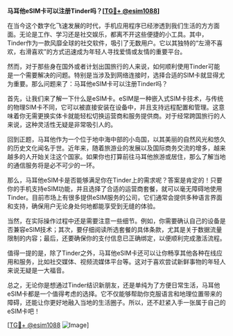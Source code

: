 **马耳他eSIM卡可以注册Tinder吗？[[TG💪+ @esim1088](https://t.me/s/esim1088)]**

在当今这个数字化飞速发展的时代，手机应用程序已经渗透到我们生活的方方面面。无论是工作、学习还是社交娱乐，都离不开这些便捷的小工具。其中，Tinder作为一款风靡全球的社交软件，吸引了无数用户。它以其独特的“左滑不喜欢，右滑喜欢”的方式迅速成为年轻人寻找爱情或友情的重要平台。

然而，对于那些身在国外或者计划出国旅行的人来说，如何顺利使用Tinder可能是一个需要解决的问题。特别是当涉及到网络连接时，选择合适的SIM卡就显得尤为重要。那么问题来了：马耳他eSIM卡可以注册Tinder吗？

首先，让我们来了解一下什么是eSIM卡。eSIM是一种嵌入式SIM卡技术，与传统的物理SIM卡不同，它可以被直接安装在设备中，并且支持远程配置和管理。这意味着你无需更换实体卡就能轻松切换运营商和服务提供商。对于经常跨国旅行的人来说，这种灵活性无疑是非常吸引人的。

回到正题，马耳他作为一个位于地中海中部的小岛国，以其美丽的自然风光和悠久的历史文化闻名于世。近年来，随着旅游业的发展以及国际商务交流的增多，越来越多的人开始关注这个国家。如果你也打算前往马耳他旅游或居住，那么了解当地的通信服务将是必不可少的一环。

那么，马耳他eSIM卡是否能够满足你在Tinder上的需求呢？答案是肯定的！只要你的手机支持eSIM功能，并且选择了合适的运营商套餐，就可以毫无障碍地使用Tinder。目前市场上有很多提供eSIM服务的公司，它们通常会提供多种语言界面和支持，确保用户无论身处何地都能享受到无缝的体验。

当然，在实际操作过程中还是需要注意一些细节。例如，你需要确认自己的设备是否兼容eSIM技术；其次，要仔细阅读所选套餐的具体条款，尤其是关于数据流量限制的内容；最后，还要确保你的支付信息已正确绑定，以便顺利完成激活流程。

值得一提的是，除了Tinder之外，马耳他eSIM卡还可以让你畅享其他各种在线应用和服务，比如社交媒体、视频流媒体平台等。这对于喜欢尝试新鲜事物的年轻人来说无疑是一大福音。

总之，无论你是想通过Tinder结识新朋友，还是单纯为了方便日常生活，马耳他eSIM卡都是一个值得考虑的选择。它不仅能够帮助你克服语言和地理位置带来的障碍，还能让你更好地融入当地的生活圈子。所以，还不赶紧入手一张属于自己的eSIM卡吧！

[[TG💪+ @esim1088](https://t.me/s/esim1088) ![Image](https://i.postimg.cc/4NQfJmqS/Snipaste-2025-05-13-00-14-12.png)]